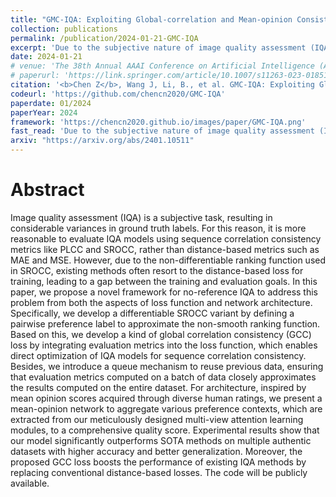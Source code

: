 ```yaml
---
title: "GMC-IQA: Exploiting Global-correlation and Mean-opinion Consistency for No-reference Image Quality Assessment"
collection: publications
permalink: /publication/2024-01-21-GMC-IQA
excerpt: 'Due to the subjective nature of image quality assessment (IQA), assessing which image has better quality among a sequence of images is more reliable than assigning an absolute mean opinion score for an image. Thus, IQA models are evaluated by global correlation consistency (GCC) metrics like PLCC and SROCC, rather than mean opinion consistency (MOC) metrics like MAE and MSE. However, most existing methods adopt MOC metrics to define their loss functions, due to the infeasible computation of GCC metrics during training. In this work, we construct a novel loss function and network to exploit Global-correlation and Mean-opinion Consistency, forming a GMC-IQA framework. Specifically, we propose a novel GCC loss by defining a pairwise preference-based rank estimation to solve the non-differentiable problem of SROCC and introducing a queue mechanism to reserve previous data to approximate the global results of the whole data. Moreover, we propose a mean-opinion network, which integrates diverse opinion features to alleviate the randomness of weight learning and enhance the model robustness. Experiments indicate that our method outperforms SOTA methods on multiple authentic datasets with higher accuracy and generalization. We also adapt the proposed loss to various networks, which brings better performance and more stable training.'
date: 2024-01-21
# venue: 'The 38th Annual AAAI Conference on Artificial Intelligence (AAAI)'
# paperurl: 'https://link.springer.com/article/10.1007/s11263-023-01851-5'
citation: '<b>Chen Z</b>, Wang J, Li, B., et al. GMC-IQA: Exploiting Global-correlation and Mean-opinion Consistency for No-reference Image Quality Assessment.'
codeurl: 'https://github.com/chencn2020/GMC-IQA'
paperdate: 01/2024
paperYear: 2024
framework: 'https://chencn2020.github.io/images/paper/GMC-IQA.png'
fast_read: 'Due to the subjective nature of image quality assessment (IQA), assessing which image has better quality among a sequence of images is more reliable than assigning an absolute mean opinion score for an image. Thus, IQA models are evaluated by global correlation consistency (GCC) metrics like PLCC and SROCC, rather than mean opinion consistency (MOC) metrics like MAE and MSE. However, most existing methods adopt MOC metrics to define their loss functions, due to the infeasible computation of GCC metrics during training. In this work, we construct a novel loss function and network to exploit Global-correlation and Mean-opinion Consistency, forming a GMC-IQA framework. Specifically, we propose a novel GCC loss by defining a pairwise preference-based rank estimation to solve the non-differentiable problem of SROCC and introducing a queue mechanism to reserve previous data to approximate the global results of the whole data. Moreover, we propose a mean-opinion network, which integrates diverse opinion features to alleviate the randomness of weight learning and enhance the model robustness. Experiments indicate that our method outperforms SOTA methods on multiple authentic datasets with higher accuracy and generalization. We also adapt the proposed loss to various networks, which brings better performance and more stable training.'
arxiv: "https://arxiv.org/abs/2401.10511"
---
```


# Abstract 

Image quality assessment (IQA) is a subjective task, resulting in considerable variances in ground truth labels. For this reason, it is more reasonable to evaluate IQA models using sequence correlation consistency metrics like PLCC and SROCC, rather than distance-based metrics such as MAE and MSE. However, due to the non-differentiable ranking function used in SROCC, existing methods often resort to the distance-based loss for training, leading to a gap between the training and evaluation goals. In this paper, we propose a novel framework for no-reference IQA to address this problem from both the aspects of loss function and network architecture. Specifically, we develop a differentiable SROCC variant by defining a pairwise preference label to approximate the non-smooth ranking function. Based on this, we develop a kind of global correlation consistency (GCC) loss by integrating evaluation metrics into the loss function, which enables direct optimization of IQA models for sequence correlation consistency. Besides, we introduce a queue mechanism to reuse previous data, ensuring that evaluation metrics computed on a batch of data closely approximates the results computed on the entire dataset. For architecture, inspired by mean opinion scores acquired through diverse human ratings, we present a mean-opinion network to aggregate various preference contexts, which are extracted from our meticulously designed multi-view attention learning modules, to a comprehensive quality score. Experimental results show that our model significantly outperforms SOTA methods on multiple authentic datasets with higher accuracy and better generalization. Moreover, the proposed GCC loss boosts the performance of existing IQA methods by replacing conventional distance-based losses. The code will be publicly available.

<!-- # Introduction

# Experiments


# Others

[Download paper here](https://openaccess.thecvf.com/content/ACCV2022/papers/Chen_Teacher-Guided_Learning_for_Blind_Image_Quality_Assessment_ACCV_2022_paper.pdf)

Recommended citation:
```
@inproceedings{chen2022teacher,
  title={Teacher-Guided Learning for Blind Image Quality Assessment},
  author={Chen, Zewen and Wang, Juan and Li, Bing and Yuan, Chunfeng and Xiong, Weihua and Cheng, Rui and Hu, Weiming},
  booktitle={Proceedings of the Asian Conference on Computer Vision},
  pages={2457--2474},
  year={2022}
}
``` -->
